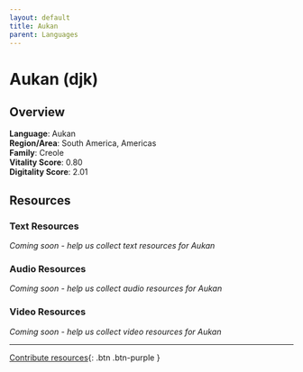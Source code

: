 ```yaml
---
layout: default
title: Aukan
parent: Languages
---
```


# Aukan (djk)

## Overview

**Language**: Aukan  
**Region/Area**: South America, Americas  
**Family**: Creole  
**Vitality Score**: 0.80  
**Digitality Score**: 2.01  

## Resources

### Text Resources
*Coming soon - help us collect text resources for Aukan*

### Audio Resources
*Coming soon - help us collect audio resources for Aukan*

### Video Resources
*Coming soon - help us collect video resources for Aukan*

---

[Contribute resources](https://fairtrain.github.io/){: .btn .btn-purple }
